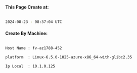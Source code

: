
   
#### This Page Create at:

```bash

2024-08-23 - 08:37:04 UTC

```

#### Create By Machine:

```bash

Host Name : fv-az1788-452

platform  : Linux-6.5.0-1025-azure-x86_64-with-glibc2.35

Ip Local  : 10.1.0.125

```

